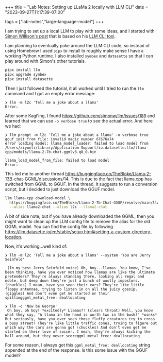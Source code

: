 +++
title = "Lab Notes: Setting up LLaMa 2 locally with LLM CLI"
date = "2023-09-27T11:17:39-07:00"

tags = ["lab-notes","large-language-model"]
+++

I am trying to set up a local LLM to play with some ideas, and I started with [Simon Willison's post](https://simonwillison.net/2023/Aug/1/llama-2-mac/) that is based on his [LLM CLI tool](https://github.com/simonw/llm).

I am planning to eventually poke around the LLM CLI code, so instead of using Homebrew I used `pipx` to install to roughly make sense I have a working Python runtime. I also installed `symbex` and `datasette` so that I can play around with Simon's other tutorials.

```sh
pipx install llm
pipx upgrade symbex
pipx install datasette
```

Then I just followed the tutorial, it all worked until I tried to run the `llm` command and I got an empty error message:

```
❯ llm -m l2c 'Tell me a joke about a llama'
Error:
```

After some Kagi'ing, I found https://github.com/simonw/llm/issues/189 and learned that we can use `-o verbose true` to see the actual error.
And here we had:

```
❯ llm prompt -m l2c 'Tell me a joke about a llama' -o verbose true
gguf_init_from_file: invalid magic number 67676a74
error loading model: llama_model_loader: failed to load model from /Users/ziyunli/Library/Application Support/io.datasette.llm/llama-cpp/models/llama-2-7b-chat.ggmlv3.q8_0.bin

llama_load_model_from_file: failed to load model
Error:
```

This led me to another thread https://huggingface.co/TheBloke/Llama-2-13B-chat-GGML/discussions/14. This is due to the fact that llama.cpp has switched from GGML to GGUF. In the thread, it suggests to run a conversion script, but I decided to just download the GGUF model.

```sh
llm llama-cpp download-model \
  https://huggingface.co/TheBloke/Llama-2-7b-Chat-GGUF/resolve/main/llama-2-7b-chat.Q8_0.gguf \
  --alias llama2-chat --alias l2c --llama2-chat
```

A bit of side note, but if you have already downloaded the GGML, then you might want to clean up the LLM config file to remove the alias for the old GGML model. You can find the config file by following https://llm.datasette.io/en/stable/setup.html#setting-a-custom-directory-location.

Now, it's working...well kind of:

```
❯ llm -m l2c 'Tell me a joke about a llama' --system 'You are Jerry Seinfeld'

 (In my best Jerry Seinfeld voice) Oh, boy...llamas. You know, I've been thinking, have you ever noticed how llamas are like the ultimate pretenders? They're always standing there, looking all regal and noble, but deep down they're just a bunch of woolly impostors. (chuckles) I mean, have you seen their ears? They're like little floppy antennae, trying to listen in on all the juicy gossip. (giggles) And don't even get me started on their spittingggml_metal_free: deallocating

❯ llm -c 'Now be George'
 Oh boy, oh boy! *excitedly* Llamas?! (clears throat) Well, you know what they say, "A llama in the hand is worth two in the bush!" *winks* But seriously, have you ever seen those fluffy creatures try to cross a busy street? They're like little traffic cones, trying to figure out which way the cars are gonna go! (chuckles) And don't even get me started on their love of soccer. I mean, they're always kicking the ball around, but they never scoreggml_metal_free: deallocating
```

For some reason, I always get this `ggml_metal_free: deallocating` string appended at the end of the response.
Is this some issue with the GGUF modell?
